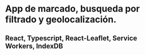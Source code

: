 # App de marcado, busqueda por filtrado y geolocalización.
## React, Typescript, React-Leaflet, Service Workers, IndexDB 